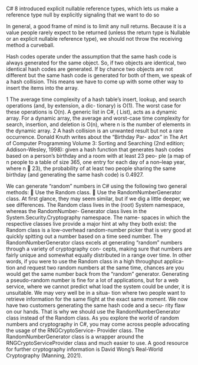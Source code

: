 C# 8 introduced explicit nullable reference types, which lets us make a
reference type null by explicitly signaling that we want to do so

In general, a good frame of mind is to limit any null returns. Because it is a value people rarely expect
to be returned (unless the return type is Nullable<T> or an explicit nullable reference
type), we should not throw the receiving method a curveball.  

Hash codes operate under the assumption that the same hash code
is always generated for the same object. So, if two objects are identical, two identical
hash codes are generated. If by chance two objects are not different but the same hash
code is generated for both of them, we speak of a hash collision. This means we have to
come up with some other way to insert the items into the array. 


1
 The average time complexity of a hash table’s insert, lookup, and search operations (and, by extension, a dic-
tionary) is O(1). The worst case for these operations is O(n). A generic list in C#, ( List<T>), acts as a dynamic
array. For a dynamic array, the average and worst-case time complexity for search, insertion, and deletion is
O(n), where n is the number of elements in the dynamic array.
2
 A hash collision is an unwanted result but not a rare occurrence. Donald Knuth writes about the “Birthday Par-
adox” in The Art of Computer Programming Volume 3: Sorting and Searching (2nd edition; Addison-Wesley, 1998):
given a hash function that generates hash codes based on a person’s birthday and a room with at least 23 peo-
ple (a map of n people to a table of size 365, one entry for each day of a non–leap year, where n  23), the
probability of at least two people sharing the same birthday (and generating the same hash code) is 0.4927.


We can generate “random” numbers in C# using the following two general methods:
 Use the Random class.
 Use the RandomNumberGenerator class.
At first glance, they may seem similar, but if we dig a little deeper, we see differences.
The Random class lives in the (root) System namespace, whereas the RandomNumber-
Generator class lives in the System.Security.Cryptography namespace. The name-
spaces in which the respective classes live provide a major hint at why they both exist:
the Random class is a low-overhead random-number picker that is very good at quickly
spitting out a number based on a time seed number. The RandomNumberGenerator
class excels at generating “random” numbers through a variety of cryptography con-
cepts, making sure that numbers are fairly unique and somewhat equally distributed
in a range over time.
In other words, if you were to use the Random class in a high throughput applica-
tion and request two random numbers at the same time, chances are you would get
the same number back from the “random” generator. Generating a pseudo-random
number is fine for a lot of applications, but for a web service, where we cannot predict
what load the system could be under, it is unsuitable. We may very well be in a situa-
tion where two people want to retrieve information for the same flight at the exact
same moment. We now have two customers generating the same hash code and a secu-
rity flaw on our hands. That is why we should use the RandomNumberGenerator class
instead of the Random class.
As you explore the world of random numbers and cryptography in C#, you
may come across people advocating the usage of the RNGCryptoService-
Provider class. The RandomNumberGenerator class is a wrapper around the
RNGCryptoServiceProvider class and much easier to use. A good resource
for further cryptography information is David Wong’s Real-World Cryptography
(Manning, 2021).

